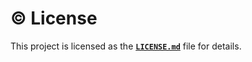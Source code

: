 # ©️ License

This project is licensed as the [**`LICENSE.md`**](https://github.com/RedTeam/rest.device-fp-gate/blob/main/LICENSE.txt) file for details.
